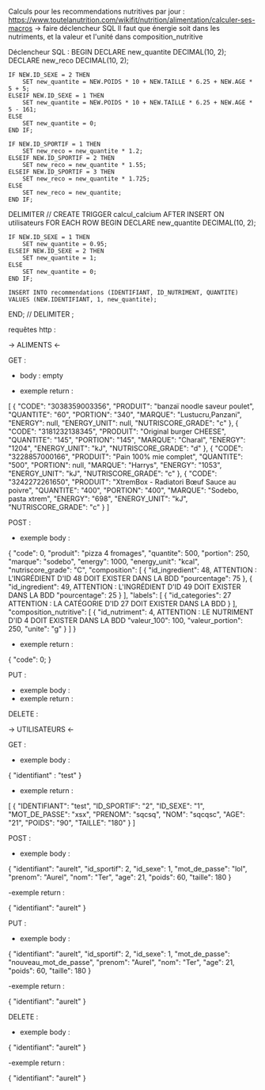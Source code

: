 Calculs pour les recommendations nutritives par jour : https://www.toutelanutrition.com/wikifit/nutrition/alimentation/calculer-ses-macros -> faire déclencheur SQL
Il faut que énergie soit dans les nutriments, et la valeur et l'unité dans composition_nutritive

Déclencheur SQL :
BEGIN
    DECLARE new_quantite DECIMAL(10, 2);
    DECLARE new_reco DECIMAL(10, 2);
    
    IF NEW.ID_SEXE = 2 THEN
        SET new_quantite = NEW.POIDS * 10 + NEW.TAILLE * 6.25 + NEW.AGE * 5 + 5;
    ELSEIF NEW.ID_SEXE = 1 THEN
        SET new_quantite = NEW.POIDS * 10 + NEW.TAILLE * 6.25 + NEW.AGE * 5 - 161;
    ELSE
        SET new_quantite = 0;
    END IF;
    
    IF NEW.ID_SPORTIF = 1 THEN
        SET new_reco = new_quantite * 1.2;
    ELSEIF NEW.ID_SPORTIF = 2 THEN
        SET new_reco = new_quantite * 1.55;
    ELSEIF NEW.ID_SPORTIF = 3 THEN
        SET new_reco = new_quantite * 1.725;
    ELSE
        SET new_reco = new_quantite;
    END IF;

DELIMITER //
CREATE TRIGGER calcul_calcium
AFTER INSERT ON utilisateurs
FOR EACH ROW
BEGIN
    DECLARE new_quantite DECIMAL(10, 2);
    
    IF NEW.ID_SEXE = 1 THEN
        SET new_quantite = 0.95;
    ELSEIF NEW.ID_SEXE = 2 THEN
        SET new_quantite = 1;
    ELSE
        SET new_quantite = 0;
    END IF;

    INSERT INTO recommendations (IDENTIFIANT, ID_NUTRIMENT, QUANTITE)
    VALUES (NEW.IDENTIFIANT, 1, new_quantite);
END;
//
DELIMITER ;


requêtes http : 

-> ALIMENTS <-

GET :

- body : empty

- exemple return :

[
    {
        "CODE": "3038359003356",
        "PRODUIT": "banzaï noodle saveur poulet",
        "QUANTITE": "60",
        "PORTION": "340",
        "MARQUE": "Lustucru,Panzani",
        "ENERGY": null,
        "ENERGY_UNIT": null,
        "NUTRISCORE_GRADE": "c"
    },
    {
        "CODE": "3181232138345",
        "PRODUIT": "Original burger CHEESE",
        "QUANTITE": "145",
        "PORTION": "145",
        "MARQUE": "Charal",
        "ENERGY": "1204",
        "ENERGY_UNIT": "kJ",
        "NUTRISCORE_GRADE": "d"
    },
    {
        "CODE": "3228857000166",
        "PRODUIT": "Pain 100% mie complet",
        "QUANTITE": "500",
        "PORTION": null,
        "MARQUE": "Harrys",
        "ENERGY": "1053",
        "ENERGY_UNIT": "kJ",
        "NUTRISCORE_GRADE": "c"
    },
    {
        "CODE": "3242272261650",
        "PRODUIT": "XtremBox - Radiatori  Bœuf Sauce au poivre",
        "QUANTITE": "400",
        "PORTION": "400",
        "MARQUE": "Sodebo, pasta xtrem",
        "ENERGY": "698",
        "ENERGY_UNIT": "kJ",
        "NUTRISCORE_GRADE": "c"
    }
]

POST :

- exemple body : 

{
    "code": 0,
    "produit": "pizza 4 fromages",
    "quantite": 500,
    "portion": 250,
    "marque": "sodebo",
    "energy": 1000,
    "energy_unit": "kcal",
    "nutriscore_grade": "C",
    "composition": [
        {
            "id_ingredient": 48,   ATTENTION : L'INGRÉDIENT D'ID 48 DOIT EXISTER DANS LA BDD
            "pourcentage": 75
        },
        {
            "id_ingredient": 49,   ATTENTION : L'INGRÉDIENT D'ID 49 DOIT EXISTER DANS LA BDD
            "pourcentage": 25
        }
    ],
    "labels": [
        {
            "id_categories": 27    ATTENTION : LA CATÉGORIE D'ID 27 DOIT EXISTER DANS LA BDD
        }
    ],
    "composition_nutritive": [
        {
            "id_nutriment": 4,    ATTENTION : LE NUTRIMENT D'ID 4 DOIT EXISTER DANS LA BDD
            "valeur_100": 100,
            "valeur_portion": 250,
            "unite": "g"
        }
    ]
}

- exemple return : 

{
    "code": 0;
}

PUT :

- exemple body :
- exemple return :

DELETE : 


-> UTILISATEURS <-

GET :

- exemple body :

{
    "identifiant" : "test"
}

- exemple return :

[
    {
        "IDENTIFIANT": "test",
        "ID_SPORTIF": "2",
        "ID_SEXE": "1",
        "MOT_DE_PASSE": "xsx",
        "PRENOM": "sqcsq",
        "NOM": "sqcqsc",
        "AGE": "21",
        "POIDS": "90",
        "TAILLE": "180"
    }
]

POST :

- exemple body :

{
    "identifiant": "aurelt",
    "id_sportif": 2,
    "id_sexe": 1,
    "mot_de_passe": "lol",
    "prenom": "Aurel",
    "nom": "Ter",
    "age": 21,
    "poids": 60,
    "taille": 180
}

-exemple return :

{
    "identifiant": "aurelt"
}

PUT :

- exemple body :

{
    "identifiant": "aurelt",
    "id_sportif": 2,
    "id_sexe": 1,
    "mot_de_passe": "nouveau_mot_de_passe",
    "prenom": "Aurel",
    "nom": "Ter",
    "age": 21,
    "poids": 60,
    "taille": 180
}

-exemple return :

{
    "identifiant": "aurelt"
}

DELETE :

- exemple body :

{
    "identifiant": "aurelt"
}

-exemple return :

{
    "identifiant": "aurelt"
}